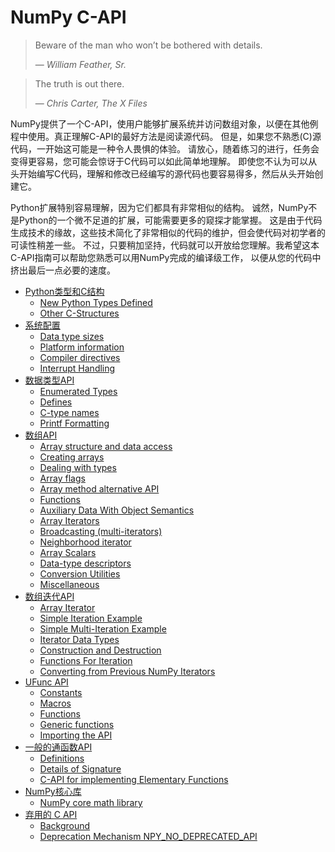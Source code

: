 # NumPy C-API

> Beware of the man who won’t be bothered with details.
> 
> — *William Feather, Sr.*

> The truth is out there.
> 
> — *Chris Carter, The X Files*

NumPy提供了一个C-API，使用户能够扩展系统并访问数组对象，以便在其他例程中使用。真正理解C-API的最好方法是阅读源代码。
但是，如果您不熟悉(C)源代码，一开始这可能是一种令人畏惧的体验。
请放心，随着练习的进行，任务会变得更容易，您可能会惊讶于C代码可以如此简单地理解。
即使您不认为可以从头开始编写C代码，理解和修改已经编写的源代码也要容易得多，然后从头开始创建它。

Python扩展特别容易理解，因为它们都具有非常相似的结构。
诚然，NumPy不是Python的一个微不足道的扩展，可能需要更多的窥探才能掌握。
这是由于代码生成技术的缘故，这些技术简化了非常相似的代码的维护，但会使代码对初学者的可读性稍差一些。
不过，只要稍加坚持，代码就可以开放给您理解。我希望这本C-API指南可以帮助您熟悉可以用NumPy完成的编译级工作，
以便从您的代码中挤出最后一点必要的速度。

- [Python类型和C结构](types-and-structures.html)
  - [New Python Types Defined](types-and-structures.html#new-python-types-defined)
  - [Other C-Structures](types-and-structures.html#other-c-structures)
- [系统配置](config.html)
  - [Data type sizes](config.html#data-type-sizes)
  - [Platform information](config.html#platform-information)
  - [Compiler directives](config.html#compiler-directives)
  - [Interrupt Handling](config.html#interrupt-handling)
- [数据类型API](dtype.html)
  - [Enumerated Types](dtype.html#enumerated-types)
  - [Defines](dtype.html#defines)
  - [C-type names](dtype.html#c-type-names)
  - [Printf Formatting](dtype.html#printf-formatting)
- [数组API](array.html)
  - [Array structure and data access](array.html#array-structure-and-data-access)
  - [Creating arrays](array.html#creating-arrays)
  - [Dealing with types](array.html#dealing-with-types)
  - [Array flags](array.html#array-flags)
  - [Array method alternative API](array.html#array-method-alternative-api)
  - [Functions](array.html#functions)
  - [Auxiliary Data With Object Semantics](array.html#auxiliary-data-with-object-semantics)
  - [Array Iterators](array.html#array-iterators)
  - [Broadcasting (multi-iterators)](array.html#broadcasting-multi-iterators)
  - [Neighborhood iterator](array.html#neighborhood-iterator)
  - [Array Scalars](array.html#array-scalars)
  - [Data-type descriptors](array.html#data-type-descriptors)
  - [Conversion Utilities](array.html#conversion-utilities)
  - [Miscellaneous](array.html#miscellaneous)
- [数组迭代API](iterator.html)
  - [Array Iterator](iterator.html#array-iterator)
  - [Simple Iteration Example](iterator.html#simple-iteration-example)
  - [Simple Multi-Iteration Example](iterator.html#simple-multi-iteration-example)
  - [Iterator Data Types](iterator.html#iterator-data-types)
  - [Construction and Destruction](iterator.html#construction-and-destruction)
  - [Functions For Iteration](iterator.html#functions-for-iteration)
  - [Converting from Previous NumPy Iterators](iterator.html#converting-from-previous-numpy-iterators)
- [UFunc API](ufunc.html)
  - [Constants](ufunc.html#constants)
  - [Macros](ufunc.html#macros)
  - [Functions](ufunc.html#functions)
  - [Generic functions](ufunc.html#generic-functions)
  - [Importing the API](ufunc.html#importing-the-api)
- [一般的通函数API](generalized-ufuncs.html)
  - [Definitions](generalized-ufuncs.html#definitions)
  - [Details of Signature](generalized-ufuncs.html#details-of-signature)
  - [C-API for implementing Elementary Functions](generalized-ufuncs.html#c-api-for-implementing-elementary-functions)
- [NumPy核心库](coremath.html)
  - [NumPy core math library](coremath.html#numpy-core-math-library)
- [弃用的 C API](deprecations.html)
  - [Background](deprecations.html#background)
  - [Deprecation Mechanism NPY_NO_DEPRECATED_API](deprecations.html#deprecation-mechanism-npy-no-deprecated-api)